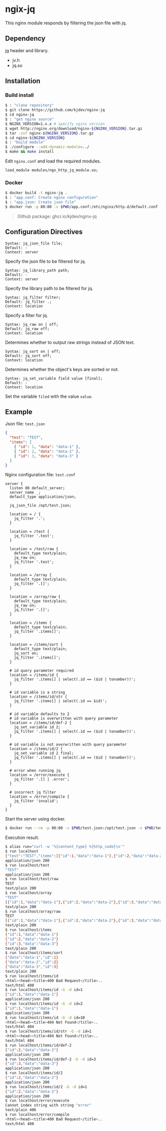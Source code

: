 ngix-jq
=======

This nginx module responds by filtering the json file with jq.

Dependency
----------

[jq](http://stedolan.github.io/jq) header and library.

- jv.h
- jq.so


Installation
------------

### Build install

``` sh
$ : "clone repository"
$ git clone https://github.com/kjdev/nginx-jq
$ cd nginx-jq
$ : "get nginx source"
$ NGINX_VERSION=1.x.x # specify nginx version
$ wget http://nginx.org/download/nginx-${NGINX_VERSION}.tar.gz
$ tar -zxf nginx-${NGINX_VERSION}.tar.gz
$ cd nginx-${NGINX_VERSION}
$ : "build module"
$ ./configure --add-dynamic-module=../
$ make && make install
```

Edit `nginx.conf` and load the required modules.

```
load_module modules/ngx_http_jq_module.so;
```

### Docker

``` sh
$ docker build -t nginx-jq .
$ : "app.conf: Create nginx configuration"
$ : "app.json: Create json file"
$ docker run -p 80:80 -v $PWD/app.conf:/etc/nginx/http.d/default.conf -v $PWD/app.json:/opt/app.json nginx-jq
```

> Github package: ghcr.io/kjdev/nginx-jq


Configuration Directives
------------------------

```
Syntax: jq_json_file file;
Default: -
Context: server
```

Specify the json file to be filtered for jq.

```
Syntax: jq_library_path path;
Default: -
Context: server
```

Specify the library path to be filtered for jq.

```
Syntax: jq_filter filter;
Default: jq_filter .;
Context: location
```

Specify a filter for jq.

```
Syntax: jq_raw on | off;
Default: jq_raw off;
Context: location
```

Determines whether to output raw strings instead of JSON text.

```
Syntax: jq_sort on | off;
Default: jq_sort off;
Context: location
```

Determines whether the object's keys are sorted or not.

```
Syntax: jq_set_variable field value [final];
Default: -
Context: location
```

Set the variable `filed` with the value `value`.


Example
-------

Json file: `test.json`

``` json
{
  "test": "TEST",
  "items": [
    { "id": 1, "data": "data-1" },
    { "id": 2, "data": "data-2" },
    { "id": 3, "data": "data-3" }
  ]
}
```

Nginx configuration file: `test.conf`

```
server {
  listen 80 default_server;
  server_name _;
  default_type application/json;

  jq_json_file /opt/test.json;

  location = / {
    jq_filter '.';
  }

  location = /test {
    jq_filter '.test';
  }

  location = /test/raw {
    default_type text/plain;
    jq_raw on;
    jq_filter '.test';
  }

  location = /array {
    default_type text/plain;
    jq_filter '.[]';
  }

  location = /array/raw {
    default_type text/plain;
    jq_raw on;
    jq_filter '.[]';
  }

  location = /items {
    default_type text/plain;
    jq_filter '.items[]';
  }

  location = /items/sort {
    default_type text/plain;
    jq_sort on;
    jq_filter '.items[]';
  }

  # id query parameter required
  location = /items/id {
    jq_filter '.items[] | select(.id == ($id | tonumber))';
  }

  # id variable is a string
  location = /items/id/str {
    jq_filter '.items[] | select(.id == $id)';
  }

  # id variable defaults to 2
  # id variable is overwritten with query parameter
  location = /items/id/def-2 {
    jq_set_variable id 2;
    jq_filter '.items[] | select(.id == ($id | tonumber))';
  }

  # id variable is not overwritten with query parameter
  location = /items/id/2 {
    jq_set_variable id 2 final;
    jq_filter '.items[] | select(.id == ($id | tonumber))';
  }

  # error when running jq
  location = /error/execute {
    jq_filter '.[] | .error';
  }

  # incorrect jq filter
  location = /error/compile {
    jq_filter 'invalid';
  }
}
```

Start the server using docker.

``` sh
$ docker run --rm -p 80:80 -v $PWD/test.json:/opt/test.json -v $PWD/test.conf:/etc/nginx/http.d/default.conf ghcr.io/kjdev/nginx-jq
```

Execution result.

``` sh
$ alias run="curl -w '%{content_type} %{http_code}\n'"
$ run localhost
{"test":"TEST","items":[{"id":1,"data":"data-1"},{"id":2,"data":"data-2"},{"id":3,"data":"data-3"}]}
application/json 200
$ run localhost/test
"TEST"
application/json 200
$ run localhost/test/raw
TEST
text/plain 200
$ run localhost/array
"TEST"
[{"id":1,"data":"data-1"},{"id":2,"data":"data-2"},{"id":3,"data":"data-3"}]
text/plain 200
$ run localhost/array/raw
TEST
[{"id":1,"data":"data-1"},{"id":2,"data":"data-2"},{"id":3,"data":"data-3"}]
text/plain 200
$ run localhost/items
{"id":1,"data":"data-1"}
{"id":2,"data":"data-2"}
{"id":3,"data":"data-3"}
text/plain 200
$ run localhost/items/sort
{"data":"data-1","id":1}
{"data":"data-2","id":2}
{"data":"data-3","id":3}
text/plain 200
$ run localhost/items/id
<html><head><title>400 Bad Request</title>..
text/html 400
$ run localhost/items/id -G -d id=1
{"id":1,"data":"data-1"}
application/json 200
$ run localhost/items/id -G -d id=2
{"id":1,"data":"data-1"}
application/json 200
$ run localhost/items/id -G -d id=10
<html><head><title>404 Not Found</title>..
text/html 404
$ run localhost/items/id/str -G -d id=1
<html><head><title>404 Not Found</title>..
text/html 404
$ run localhost/items/id/def-2
{"id":2,"data":"data-2"}
application/json 200
$ run localhost/items/id/def-2 -G -d id=3
{"id":3,"data":"data-3"}
application/json 200
$ run localhost/items/id/2
{"id":2,"data":"data-2"}
application/json 200
$ run localhost/items/id/2 -G -d id=1
{"id":2,"data":"data-2"}
application/json 200
$ run localhost/error/execute
Cannot index string with string "error"
text/plain 406
$ run localhost/error/compile
<html><head><title>400 Bad Request</title>..
text/html 400
```
